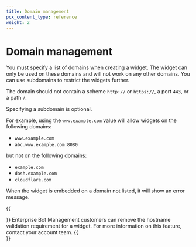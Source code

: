 ```yaml
---
title: Domain management
pcx_content_type: reference
weight: 2
---
```


# Domain management

You must specify a list of domains when creating a widget. The widget can only be used on these domains and will not work on any other domains. You can use subdomains to restrict the widgets further.

The domain should not contain a scheme `http://` or `https://`, a port `443`, or a path `/`. 

Specifying a subdomain is optional.

For example, using the `www.example.com` value will allow widgets on the following domains:
* `www.example.com`
* `abc.www.example.com:8080`

but not on the following domains:
* `example.com`
* `dash.example.com`
* `cloudflare.com`

When the widget is embedded on a domain not listed, it will show an error message.

{{<Aside type="note">}}
Enterprise Bot Management customers can remove the hostname validation requirement for a widget. For more information on this feature, contact your account team.
{{</Aside>}}